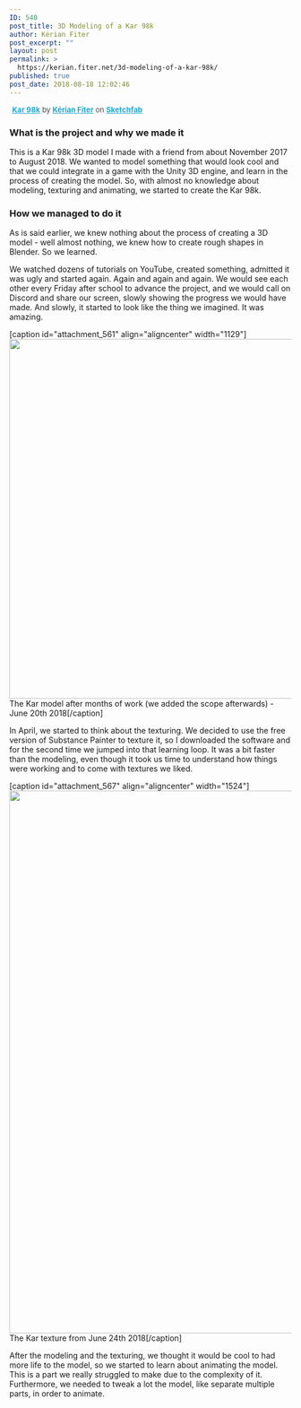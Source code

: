 ```yaml
---
ID: 540
post_title: 3D Modeling of a Kar 98k
author: Kérian Fiter
post_excerpt: ""
layout: post
permalink: >
  https://kerian.fiter.net/3d-modeling-of-a-kar-98k/
published: true
post_date: 2018-08-18 12:02:46
---
```

<!-- wp:html -->

<div class="sketchfab-embed-wrapper">
  <p style="font-size: 13px;font-weight: normal;margin: 5px;color: #4A4A4A">
    <a href="https://sketchfab.com/3d-models/kar-98k-2696e0d5e90642a8988764ae6fc71f87?utm_medium=embed&utm_source=website&utm_campaign=share-popup" target="_blank" style="font-weight: bold;color: #1CAAD9" rel="noopener noreferrer">Kar 98k</a> by <a href="https://sketchfab.com/kerian-fiter?utm_medium=embed&utm_source=website&utm_campaign=share-popup" target="_blank" style="font-weight: bold;color: #1CAAD9" rel="noopener noreferrer">Kérian Fiter</a> on <a href="https://sketchfab.com?utm_medium=embed&utm_source=website&utm_campaign=share-popup" target="_blank" style="font-weight: bold;color: #1CAAD9" rel="noopener noreferrer">Sketchfab</a>
  </p>
</div>

<!-- /wp:html -->

### What is the project and why we made it

This is a Kar 98k 3D model I made with a friend from about November 2017 to August 2018. We wanted to model something that would look cool and that we could integrate in a game with the Unity 3D engine, and learn in the process of creating the model. So, with almost no knowledge about modeling, texturing and animating, we started to create the Kar 98k.

### How we managed to do it

As is said earlier, we knew nothing about the process of creating a 3D model - well almost nothing, we knew how to create rough shapes in Blender. So we learned.

We watched dozens of tutorials on YouTube, created something, admitted it was ugly and started again. Again and again and again. We would see each other every Friday after school to advance the project, and we would call on Discord and share our screen, slowly showing the progress we would have made. And slowly, it started to look like the thing we imagined. It was amazing.

[caption id="attachment_561" align="aligncenter" width="1129"]<img class="wp-image-561 size-full" src="https://kerian.fiter.net/wp-content/uploads/2018/08/kar.png" alt="" width="1129" height="642" /> The Kar model after months of work (we added the scope afterwards) - June 20th 2018[/caption]

In April, we started to think about the texturing. We decided to use the free version of Substance Painter to texture it, so I downloaded the software and for the second time we jumped into that learning loop. It was a bit faster than the modeling, even though it took us time to understand how things were working and to come with textures we liked.

[caption id="attachment_567" align="aligncenter" width="1524"]<img class="wp-image-567 size-full" src="https://kerian.fiter.net/wp-content/uploads/2018/08/kar-substance.png" alt="" width="1524" height="968" /> The Kar texture from June 24th 2018[/caption]

After the modeling and the texturing, we thought it would be cool to had more life to the model, so we started to learn about animating the model. This is a part we really struggled to make due to the complexity of it. Furthermore, we needed to tweak a lot the model, like separate multiple parts, in order to animate. 